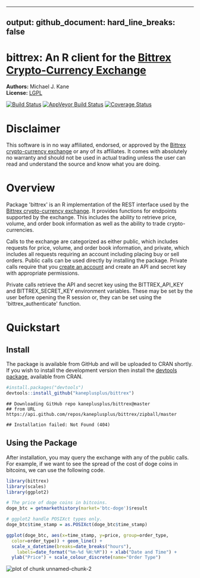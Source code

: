   ---
output:
  github_document:
    hard_line_breaks: false
---
<!-- README.md is generated from README.Rmd. Please edit that file -->

bittrex: An R client for the [Bittrex Crypto-Currency Exchange](https://bittrex.com)
=====================================================

**Authors:** Michael J. Kane<br/>
**License:** [LGPL](https://opensource.org/licenses/LGPL-2.1)

[![Build Status](https://travis-ci.org/kaneplusplus/bittrex.svg?branch=master)](https://travis-ci.org/kaneplusplus/bittrex)
[![AppVeyor Build Status](https://ci.appveyor.com/api/projects/status/github/kaneplusplus/bittrex?branch=master&svg=true)](https://ci.appveyor.com/project/kaneplusplus/bittrex)
[![Coverage Status](https://img.shields.io/codecov/c/github/kaneplusplus/bittrex/master.svg)](https://codecov.io/github/kaneplusplus/bittrex?branch=master)

Disclaimer
===

This software is in no way affiliated, endorsed, or approved by the
[Bittrex crypto-currency exchange](https://bittrex.com/) or any of its affiliates. 
It comes with absolutely no warranty and should not be used in actual trading 
unless the user can read and understand the source and know what you are doing.

Overview
===

Package 'bittrex' is an R implementation of the REST interface used by the [Bittrex
crypto-currency exchange](https://bittrex.com/). It provides functions 
for endpoints supported by the exchange. This includes the ability 
to retrieve price, volume, and order book information as well as the ability
to trade crypto-currencies.

Calls to the exchange are categorized as either public, which includes 
requests for price, volume, and order book information, and private, which 
includes all requests requiring an account including placing buy or sell 
orders. Public calls can be used directly by installing the package. 
Private calls require that you 
[create an account](https://https://bittrex.com/account/Register) and create an API and secret 
key with appropriate permissions.

Private calls retrieve the API and secret key using the BITTREX_API_KEY and 
BITTREX_SECRET_KEY environment variables. These may be set by the user before 
opening the R session or, they can be set using the 'bittrex_authenticate' 
function.

Quickstart
===

Install
---

The package is available from GitHub and will be uploaded to CRAN
shortly. If you wish to install the development version then install the 
[devtools package](https://CRAN.R-project.org/package=devtools), available 
from CRAN. 


```r
#install.packages("devtools")
devtools::install_github("kaneplusplus/bittrex")
```

```
## Downloading GitHub repo kaneplusplus/bittrex@master
## from URL https://api.github.com/repos/kaneplusplus/bittrex/zipball/master
```

```
## Installation failed: Not Found (404)
```

Using the Package
---

After installation, you may query the exchange with any of the public
calls. For example, if we want to see the spread of the cost of doge 
coins in bitcoins, we can use the following code.


```r
library(bittrex)
library(scales)
library(ggplot2)

# The price of doge coins in bitcoins.
doge_btc = getmarkethistory(market='btc-doge')$result

# ggplot2 handle POSIXct types only.
doge_btc$time_stamp = as.POSIXct(doge_btc$time_stamp)

ggplot(doge_btc, aes(x=time_stamp, y=price, group=order_type, 
  color=order_type)) + geom_line() + 
  scale_x_datetime(breaks=date_breaks("hours"), 
    labels=date_format("%m-%d %H:%M")) + xlab("Date and Time") +
  ylab("Price") + scale_colour_discrete(name="Order Type")
```

![plot of chunk unnamed-chunk-2](figure/unnamed-chunk-2-1.png)

[](inst/README_files/readme-viz.png)
